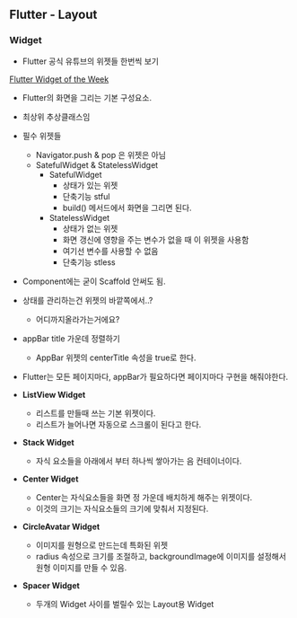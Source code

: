 ## Flutter - Layout

### Widget

- Flutter 공식 유튜브의 위젯들 한번씩 보기

[Flutter Widget of the Week](https://www.youtube.com/playlist?list=PLjxrf2q8roU23XGwz3Km7sQZFTdB996iG)

- Flutter의 화면을 그리는 기본 구성요소.
- 최상위 추상클래스임
- 필수 위젯들
    
    
    - Navigator.push & pop 은 위젯은 아님
    - SatefulWidget & StatelessWidget
        - SatefulWidget
            - 상태가 있는 위젯
            - 단축기능 stful
            - build() 메서드에서 화면을 그리면 된다.
        - StatelessWidget
            - 상태가 없는 위젯
            - 화면 갱신에 영향을 주는 변수가 없을 때 이 위젯을 사용함
            - 여기선 변수를 사용할 수 없음
            - 단축기능 stless
- Component에는 굳이 Scaffold 안써도 됨.
- 상태를 관리하는건 위젯의 바깥쪽에서..?
    - 어디까지올라가는거에요?
- appBar title 가운데 정렬하기
    - AppBar 위젯의 centerTitle 속성을 true로 한다.
- Flutter는 모든 페이지마다, appBar가 필요하다면 페이지마다 구현을 해줘야한다.

- **ListView Widget**
    - 리스트를 만들때 쓰는 기본 위젯이다.
    - 리스트가 늘어나면 자동으로 스크롤이 된다고 한다.
- **Stack Widget**
    - 자식 요소들을 아래에서 부터 하나씩 쌓아가는 음 컨테이너이다.
- **Center Widget**
    - Center는 자식요소들을 화면 정 가운데 배치하게 해주는 위젯이다.
    - 이것의 크기는 자식요소들의 크기에 맞춰서 지정된다.
- **CircleAvatar Widget**
    - 이미지를 원형으로 만드는데 특화된 위젯
    - radius 속성으로 크기를 조절하고, backgroundImage에 이미지를 설정해서 원형 이미지를 만들 수 있음.
- **Spacer Widget**
    - 두개의 Widget 사이를 벌릴수 있는 Layout용 Widget